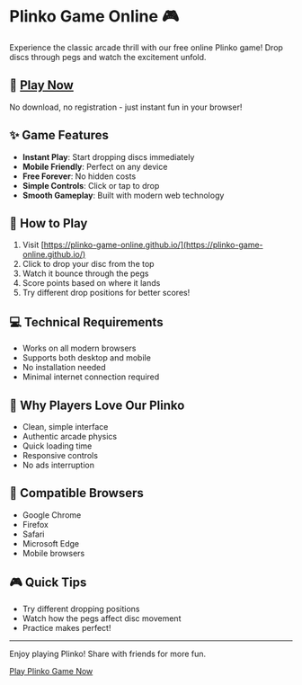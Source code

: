 # Plinko Game Online 🎮

Experience the classic arcade thrill with our free online Plinko game! Drop discs through pegs and watch the excitement unfold.

## 🎯 [Play Now](https://plinko-game-online.github.io/)

No download, no registration - just instant fun in your browser!

## ✨ Game Features

- **Instant Play**: Start dropping discs immediately
- **Mobile Friendly**: Perfect on any device
- **Free Forever**: No hidden costs
- **Simple Controls**: Click or tap to drop
- **Smooth Gameplay**: Built with modern web technology

## 🎲 How to Play

1. Visit [https://plinko-game-online.github.io/](https://plinko-game-online.github.io/)
2. Click to drop your disc from the top
3. Watch it bounce through the pegs
4. Score points based on where it lands
5. Try different drop positions for better scores!

## 💻 Technical Requirements

- Works on all modern browsers
- Supports both desktop and mobile
- No installation needed
- Minimal internet connection required

## 🌟 Why Players Love Our Plinko

- Clean, simple interface
- Authentic arcade physics
- Quick loading time
- Responsive controls
- No ads interruption

## 📱 Compatible Browsers

- Google Chrome
- Firefox
- Safari
- Microsoft Edge
- Mobile browsers

## 🎮 Quick Tips

- Try different dropping positions
- Watch how the pegs affect disc movement
- Practice makes perfect!

---

Enjoy playing Plinko! Share with friends for more fun.

[Play Plinko Game Now](https://plinko-game-online.github.io/)